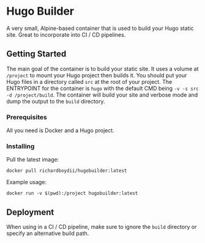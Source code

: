 # Hugo Builder

A very small, Alpine-based container that is used to build your Hugo static 
site. Great to incorporate into CI / CD pipelines.

## Getting Started

The main goal of the container is to build your static site. It uses a volume 
at `/project` to mount your Hugo project then builds it. You should put your 
Hugo files in a directory called `src` at the root of your project. The 
ENTRYPOINT for the container is `hugo` with the default CMD being 
`-v -s src -d /project/build`. The container will build your site and verbose 
mode and dump the output to the `build` directory.

### Prerequisites

All you need is Docker and a Hugo project.

### Installing
Pull the latest image:
```
docker pull richardboydii/hugobuilder:latest
```

Example usage:
```
docker run -v $(pwd):/project hugobuilder:latest
```

## Deployment

When using in a CI / CD pipeline, make sure to ignore the `build` directory or 
specify an alternative build path. 
